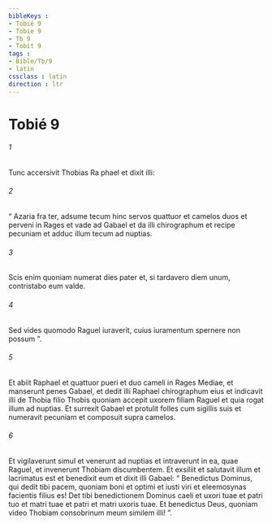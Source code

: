 ```yaml
---
bibleKeys : 
- Tobié 9
- Tobie 9
- Tb 9
- Tobit 9
tags : 
- Bible/Tb/9
- latin
cssclass : latin
direction : ltr
---
```


# Tobié 9

###### 1
Tunc accersivit Thobias Ra phael et dixit illi: 
###### 2
“ Azaria fra ter, adsume tecum hinc servos quattuor et camelos duos et perveni in Rages et vade ad Gabael et da illi chirographum et recipe pecuniam et adduc illum tecum ad nuptias. 
###### 3
Scis enim quoniam numerat dies pater et, si tardavero diem unum, contristabo eum valde. 
###### 4
Sed vides quomodo Raguel iuraverit, cuius iuramentum spernere non possum ”. 
###### 5
Et abiit Raphael et quattuor pueri et duo cameli in Rages Mediae, et manserunt penes Gabael, et dedit illi Raphael chirographum eius et indicavit illi de Thobia filio Thobis quoniam accepit uxorem filiam Raguel et quia rogat illum ad nuptias. Et surrexit Gabael et protulit folles cum sigillis suis et numeravit pecuniam et composuit supra camelos. 
###### 6
Et vigilaverunt simul et venerunt ad nuptias et intraverunt in ea, quae Raguel, et invenerunt Thobiam discumbentem. Et exsiliit et salutavit illum et lacrimatus est et benedixit eum et dixit illi Gabael: “ Benedictus Dominus, qui dedit tibi pacem, quoniam boni et optimi et iusti viri et eleemosynas facientis filius es! Det tibi benedictionem Dominus caeli et uxori tuae et patri tuo et matri tuae et patri et matri uxoris tuae. Et benedictus Deus, quoniam video Thobiam consobrinum meum similem illi! ”.
